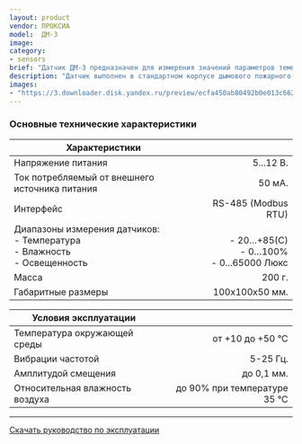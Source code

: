```yaml
---
layout: product
vendor: ПРОКСИА
model:  ДМ-3
image:
category:
- sensors
brief: "Датчик ДМ-3 предназначен для измерения значений параметров температуры, влажности и освещенности, а также передачи данных через RS-485 по протоколу Modbus RTU."
description: "Датчик выполнен в стандартном корпусе дымового пожарного извещателя для удобства монтажа и последующего обслуживания. Датчик измеряет и выдает конечную величину параметра без необходимости пересчёта значений."
images: 
- "https://3.downloader.disk.yandex.ru/preview/ecfa450ab80492b0e013c66242cf8e9e5bcaab9df78cf3cb38d05896785b5bdb/inf/KDaYmlrxms05SWlD9PBofJe2ilXlg_DhwTyBe7VJllqOx9JyMnHGM8-yg7ScUaROy-b8Cj4DfoTG2mWHBTht2g%3D%3D?uid=1130000031733223&filename=DM-3.png&disposition=inline&hash=&limit=0&content_type=image%2Fpng&owner_uid=1130000031733223&tknv=v2&size=1898x948"
---
```


### Основные технические характеристики

|Характеристики||
| ------------- |-------------:|
| Напряжение питания  | 5...12 В. |
| Ток потребляемый от внешнего источника питания |	50 мА. |
| Интерфейс |	RS-485 (Modbus RTU) |
| Диапазоны измерения датчиков: <br /> - Температура <br /> - Влажность <br /> - Освещенность | <br />- 20…+85(С) <br />- 0…100% <br />- 0...65000 Люкс  |
| Масса	| 200 г. |
| Габаритные размеры |	100х100х50 мм. |


|Условия эксплуатации||
| ------------- |-------------:|
| Температура окружающей среды	| от +10 до +50 °С |
| Вибрации частотой	| 5-25 Гц. |
| Амплитудой смещения |	до 0,1 мм. |
| Относительная влажность воздуха |	до 90% при температуре 35 °С |

---

[Скачать руководство по эксплуатации](https://yadi.sk/i/cPc40UGiHLzqzw)

